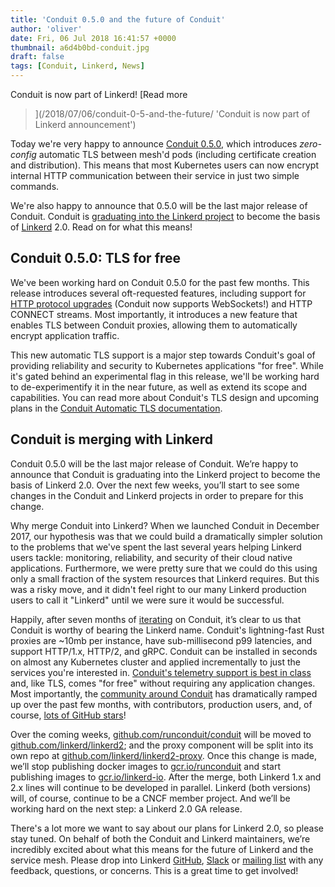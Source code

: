 ```yaml
---
title: 'Conduit 0.5.0 and the future of Conduit'
author: 'oliver'
date: Fri, 06 Jul 2018 16:41:57 +0000
thumbnail: a6d4b0bd-conduit.jpg
draft: false
tags: [Conduit, Linkerd, News]
---
```


Conduit is now part of Linkerd! [Read more
>](/2018/07/06/conduit-0-5-and-the-future/ 'Conduit is now part of Linkerd
announcement')

Today we're very happy to announce [Conduit
0.5.0](https://github.com/runconduit/conduit/releases/tag/v0.5.0), which
introduces _zero-config_ automatic TLS between mesh'd pods (including
certificate creation and distribution). This means that most Kubernetes users
can now encrypt internal HTTP communication between their service in just two
simple commands.

We're also happy to announce that 0.5.0 will be the last major release of
Conduit. Conduit is [graduating into the Linkerd
project](https://github.com/linkerd/linkerd/issues/2018) to become the basis of
[Linkerd](http://linkerd.io) 2.0. Read on for what this means!

## Conduit 0.5.0: TLS for free

We've been working hard on Conduit 0.5.0 for the past few months. This release
introduces several oft-requested features, including support for [HTTP protocol
upgrades](https://developer.mozilla.org/en-US/docs/Web/HTTP/Protocol_upgrade_mechanism)
(Conduit now supports WebSockets!) and HTTP CONNECT streams. Most importantly,
it introduces a new feature that enables TLS between Conduit proxies, allowing
them to automatically encrypt application traffic.

This new automatic TLS support is a major step towards Conduit's goal of
providing reliability and security to Kubernetes applications "for free". While
it's gated behind an experimental flag in this release, we'll be working hard to
de-experimentify it in the near future, as well as extend its scope and
capabilities. You can read more about Conduit's TLS design and upcoming plans in
the [Conduit Automatic TLS documentation](https://conduit.io/automatic-tls/).

## Conduit is merging with Linkerd

Conduit 0.5.0 will be the last major release of Conduit. We’re happy to announce
that Conduit is graduating into the Linkerd project to become the basis of
Linkerd 2.0. Over the next few weeks, you’ll start to see some changes in the
Conduit and Linkerd projects in order to prepare for this change.

Why merge Conduit into Linkerd? When we launched Conduit in December 2017, our
hypothesis was that we could build a dramatically simpler solution to the
problems that we've spent the last several years helping Linkerd users tackle:
monitoring, reliability, and security of their cloud native applications.
Furthermore, we were pretty sure that we could do this using only a small
fraction of the system resources that Linkerd requires. But this was a risky
move, and it didn't feel right to our many Linkerd production users to call it
"Linkerd" until we were sure it would be successful.

Happily, after seven months of
[iterating](https://blog.buoyant.io/2018/05/17/prometheus-the-right-way-lessons-learned-evolving-conduits-prometheus-integration/)
on Conduit, it’s clear to us that Conduit is worthy of bearing the Linkerd name.
Conduit's lightning-fast Rust proxies are ~10mb per instance, have
sub-millisecond p99 latencies, and support HTTP/1.x, HTTP/2, and gRPC. Conduit
can be installed in seconds on almost any Kubernetes cluster and applied
incrementally to just the services you're interested in. [Conduit's telemetry
support is best in
class](https://blog.conduit.io/2018/04/20/conduit-0-4-0-wheres-my-traffic/) and,
like TLS, comes "for free" without requiring any application changes. Most
importantly, the [community around
Conduit](https://github.com/runconduit/conduit/graphs/contributors) has
dramatically ramped up over the past few months, with contributors, production
users, and, of course, [lots of GitHub
stars](http://www.timqian.com/star-history/#runconduit/conduit&linkerd/linkerd)!

Over the coming weeks,
[github.com/runconduit/conduit](https://github.com/runconduit/conduit) will be
moved to [github.com/linkerd/linkerd2](https://github.com/linkerd/linkerd2); and
the proxy component will be split into its own repo at
[github.com/linkerd/linkerd2-proxy](https://github.com/linkerd/linkerd2-proxy).
Once this change is made, we’ll stop publishing docker images to
[gcr.io/runconduit](https://gcr.io/runconduit) and start publishing images to
[gcr.io/linkerd-io](https://gcr.io/linkerd-io). After the merge, both Linkerd
1.x and 2.x lines will continue to be developed in parallel. Linkerd (both
versions) will, of course, continue to be a CNCF member project. And we’ll be
working hard on the next step: a Linkerd 2.0 GA release.

There's a lot more we want to say about our plans for Linkerd 2.0, so please
stay tuned. On behalf of both the Conduit and Linkerd maintainers, we’re
incredibly excited about what this means for the future of Linkerd and the
service mesh. Please drop into Linkerd
[GitHub](https://github.com/linkerd/linkerd/issues/2018),
[Slack](http://slack.linkerd.io) or [mailing
list](https://groups.google.com/forum/#!forum/linkerd-users) with any feedback,
questions, or concerns. This is a great time to get involved!
